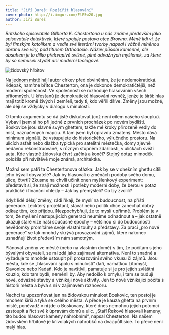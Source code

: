 ```yaml
---
title: "Jiří Bureš: Rozšířit hlasování"
cover-photo: http://i.imgur.com/FlE5w20.jpg
author: Jiří Bureš
---
```


*Britského spisovatele Gilberta K. Chestertona u nás známe především jako spisovatele detektivek, které spojuje postava otce Browna.  Méně lidí ví, že byl římským katolíkem a vedle své literární tvorby napsal i vážně míněnou obranu své víry, pod titulem Orthodoxie. Název působí kamenně, ale obsahem je to dílko překvapivě svižné, plné odvážných myšlenek, za které by se nemuseli stydět ani moderní teologové.*

<img src="http://i.imgur.com/FlE5w20.jpg" alt="židovský hřbitov" class="img-responsive">

[Na jednom místě](http://www.pagebypagebooks.com/Gilbert_K_Chesterton/Orthodoxy/The_Ethics_of_Elfland_p2.html) hájí autor církev před obviněním, že je nedemokratická. Kdepak, namítne břitce Chesterton, ona je dokonce demokratičtější, než moderní společnost. Ve společnosti se rozhoduje hlasováním všech přítomných. U křesťanů je demokratické hlasování rovněž, jenže je širší: hlas mají totiž kromě živých i zemřelí, tedy ti, kdo věřili dříve. Změny jsou možné, ale dějí se vždycky v dialogu s minulostí.

O tomto argumentu se dá jistě diskutovat (což není cílem našeho sloupku). Vybavil jsem si ho při jedné z prvních procházek po novém bydlišti. Boskovice jsou slavné svým ghettem, takže mé kroky přirozeně vedly do míst, naznačených mapou. A tam jsem byl opravdu zmatený. Město dává minimum signálů, že vstupujete do historického, výlučného prostoru. Na ulicích asfalt nebo dlažba typická pro satelitní městečka, domy zjevně nedávno rekonstruované, s různým stupněm zdařilosti, v uličkách sviští auta. Kde vlastně židovská čtvrť začíná a končí? Stejný dotaz mimoděk položila při návštěvě moje známá, architektka.

Možná sem patří ta Chestertonova otázka: Jak by se v dnešním ghettu cítili jeho bývalí obyvatelé? Jak by hlasovali o změnách podoby svého domu, ulice, čtvrti? Zkusme na chvíli učinit onen myšlenkový experiment: představit si, že znají možnosti i potřeby moderní doby, že berou v potaz praktické i finanční ohledy – Jak by přemýšleli? Co by zvolili?

Když lidé dělají změny, rádi říkají, že myslí na budoucnost, na příští generace. Leckterý projektant, stavař nebo politik chce zanechat dobrý odkaz těm, kdo přijdou. Nezpochybňuji, že to myslí upřímně. Problém je v tom, že myšlení nastupujících generací neumíme odhadnout a – jak ostatně ukazují staré vize naší současné epochy – většinou si do budoucnosti nevědomky promítáme svoje vlastní touhy a představy. Za prací „pro nové generace“ se tak mnohdy skrývá prosazování zájmů, které nakonec usnadňují život především nám samotným.

Plánovat změny ve městě (nebo na vlastním domě) s tím, že počítám s jeho bývalými obyvateli, se mi zdá jako zajímavá alternativa. Není to snadné a vyžaduje to mnohde ustoupit při prosazování svého vkusu či zájmů. Jsou města, kde se „hlasování spolu s minulostí“ daří, namátkou Litomyšl, Slavonice nebo Kadaň. Kdo je navštívil, pamatuje si je pro jejich zvláštní kouzlo; kdo tam bydlí, neměnil by. Aby nedošlo k omylu, i tam se budují nové, odvážné stavby a vznikají nové aktivity. Jen to nově vznikající počítá s historií města a bývá s ní v zajímavém rozhovoru. 

Nechci tu upozorňovat jen na židovskou minulost Boskovic, ten postoj je mnohem širší a týká se celého města. A přece je kauza ghetta na prvním místě, poněvadž v ní jde o Boskovany, které dnes nemohou jejich potomci zastoupit a říct své k úpravám domů a ulic. „Staří Řekové hlasovali kameny; tito budou hlasovat kameny náhrobními“, napsal Chesterton. Na našem židovském hřbitově je křivolakých náhrobků na dvaapůltisíce. To přece není malý hlas.